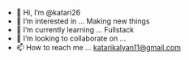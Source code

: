 - 👋 Hi, I’m @katari26
- 👀 I’m interested in ... Making new things 
- 🌱 I’m currently learning ... Fullstack 
- 💞️ I’m looking to collaborate on ...
- 📫 How to reach me ... katarikalyan11@gmail.com

<!---
katari26/katari26 is a ✨ special ✨ repository because its `README.md` (this file) appears on your GitHub profile.
You can click the Preview link to take a look at your changes.
--->
